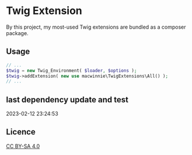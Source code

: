 # Twig Extension

By this project, my most-used Twig extensions are bundled as a composer package.

## Usage

```php
// ...
$twig = new Twig_Environment( $loader, $options );
$twig->addExtension( new use macwinnie\TwigExtensions\All() );
// ...
```

## last dependency update and test

2023-02-12 23:24:53

## Licence

[CC BY-SA 4.0](https://creativecommons.org/licenses/by-sa/4.0/deed.en)
